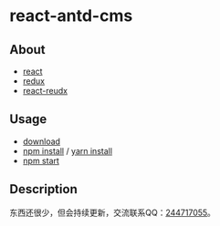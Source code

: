 # react-antd-cms 

## About

- [react](#react)
- [redux](#redux)
- [react-reudx](#react-redux)

## Usage

- [download]()
- [npm install]() / [yarn install]()
- [npm start]()



## Description
  东西还很少，但会持续更新，交流联系QQ：[244717055](#react)。